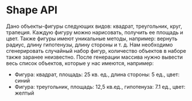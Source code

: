 # Shape API

 
Дано объекты-фигуры следующих видов: квадрат, треугольник, круг, трапеция. Каждую фигуру можно нарисовать, получить ее площадь и цвет. Также фигуры имеют уникальные методы, например: вернуть радиус, длину гипотенузы, длину стороны и т. д.
Нам необходимо сгенерировать случайный набор фигур, количество объектов в наборе также заранее неизвестно.
После генерации массива нужно вывести весь список объектов, которые у нас имеются, например:
* Фигура: квадрат, площадь: 25 кв. ед., длина стороны: 5 ед., цвет: синий
* Фигура: треугольник, площадь: 12,5 кв.ед., гипотенуза: 7.1 ед., цвет: желтый


